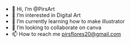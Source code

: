 - 👋 Hi, I’m @PirsArt
- 👀 I’m interested in Digital Art
- 🌱 I’m currently learning how to make illustrator
- 💞️ I’m looking to collaborate on canva
- 📫 How to reach me pirsflores20@gmail.com

<!---
PirsArt/PirsArt is a ✨ special ✨ repository because its `README.md` (this file) appears on your GitHub profile.
You can click the Preview link to take a look at your changes.
--->

